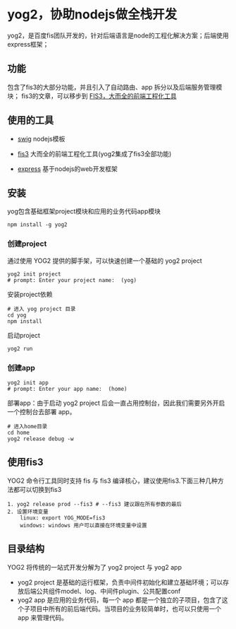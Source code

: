 # yog2，协助nodejs做全栈开发

yog2，是百度fis团队开发的，针对后端语言是node的工程化解决方案；后端使用express框架；

## 功能
包含了fis3的大部分功能，并且引入了自动路由、app 拆分以及后端服务管理模块；
fis3的文章，可以移步到 [FIS3，大而全的前端工程化工具](https://github.com/jnlong/fe-cli/blob/master/FIS3%EF%BC%8C%E5%A4%A7%E8%80%8C%E5%85%A8%E7%9A%84%E5%89%8D%E7%AB%AF%E5%B7%A5%E7%A8%8B%E5%8C%96%E5%B7%A5%E5%85%B7.md)

## 使用的工具

* [swig](https://github.com/paularmstrong/swig) nodejs模板

* [fis3](http://fis.baidu.com/fis3/index.html) 大而全的前端工程化工具(yog2集成了fis3全部功能)
* [express](http://www.expressjs.com.cn/) 基于nodejs的web开发框架

## 安装
yog包含基础框架project模块和应用的业务代码app模块

	npm install -g yog2

### 创建project
通过使用 YOG2 提供的脚手架，可以快速创建一个基础的 yog2 project

	yog2 init project
	# prompt: Enter your project name:  (yog)
安装project依赖

	# 进入 yog project 目录
	cd yog
	npm install
启动project

	yog2 run

### 创建app
	yog2 init app
	# prompt: Enter your app name:  (home)
部署app：由于启动 yog2 project 后会一直占用控制台，因此我们需要另外开启一个控制台去部署 app。

	# 进入home目录
	cd home
	yog2 release debug -w

## 使用fis3
YOG2 命令行工具同时支持 fis 与 fis3 编译核心，建议使用fis3.下面三种几种方法都可以切换到fis3

	1. yog2 release prod --fis3 # --fis3 建议跟在所有参数的最后
	2. 设置环境变量
		linux: export YOG_MODE=fis3
		windows: windows 用户可以直接在环境变量中设置

## 目录结构
YOG2 将传统的一站式开发分解为了 yog2 project 与 yog2 app

* yog2 project 是基础的运行框架，负责中间件初始化和建立基础环境；可以存放后端公共组件model、log、中间件plugin、公共配置conf
* yog2 app 是应用的业务代码，每一个 app 都是一个独立的子项目，包含了这个子项目中所有的前后端代码。当项目的业务较简单时，也可以只使用一个 app 来管理代码。

